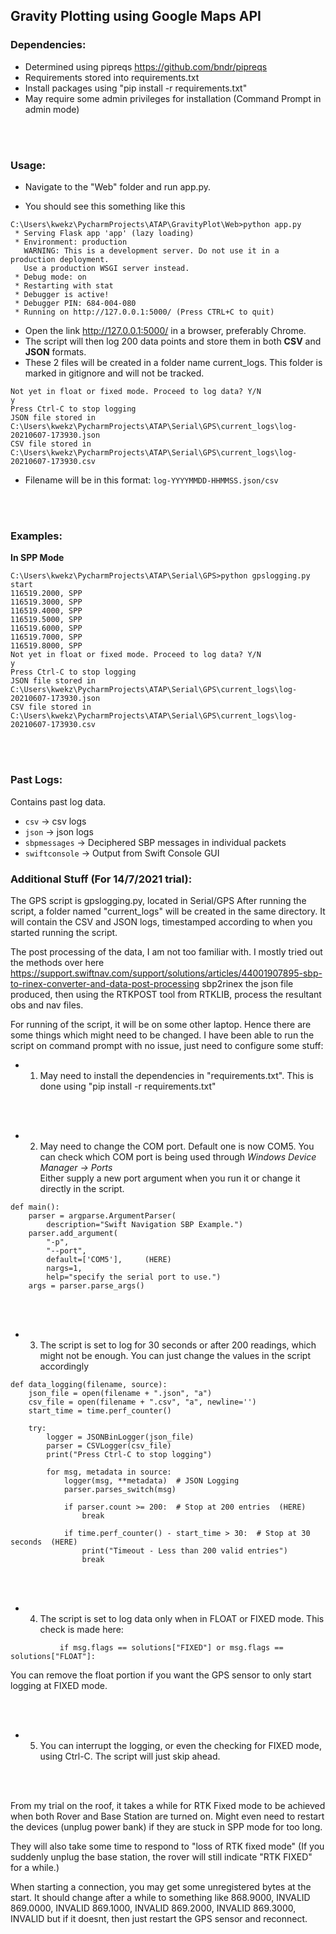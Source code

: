 ## Gravity Plotting using Google Maps API
### Dependencies: 
* Determined using pipreqs https://github.com/bndr/pipreqs 
* Requirements stored into requirements.txt 
* Install packages using "pip install -r requirements.txt"
* May require some admin privileges for installation (Command Prompt in admin mode)
<br/>
<br/>

### Usage:
* Navigate to the "Web" folder and run app.py.

* You should see this something like this
```
C:\Users\kwekz\PycharmProjects\ATAP\GravityPlot\Web>python app.py
 * Serving Flask app 'app' (lazy loading)
 * Environment: production
   WARNING: This is a development server. Do not use it in a production deployment.
   Use a production WSGI server instead.
 * Debug mode: on
 * Restarting with stat
 * Debugger is active!
 * Debugger PIN: 684-004-080
 * Running on http://127.0.0.1:5000/ (Press CTRL+C to quit)
```

* Open the link <http://127.0.0.1:5000/> in a browser, preferably Chrome. 
* The script will then log 200 data points and store them in both **CSV**
and **JSON** formats.
* These 2 files will be created in a folder name current_logs. This folder is marked in 
gitignore and will not be tracked.
```
Not yet in float or fixed mode. Proceed to log data? Y/N
y
Press Ctrl-C to stop logging
JSON file stored in C:\Users\kwekz\PycharmProjects\ATAP\Serial\GPS\current_logs\log-20210607-173930.json
CSV file stored in C:\Users\kwekz\PycharmProjects\ATAP\Serial\GPS\current_logs\log-20210607-173930.csv
```

* Filename will be in this format: `log-YYYYMMDD-HHMMSS.json/csv`


<br/>
<br/>

### Examples:
**In SPP Mode**


```
C:\Users\kwekz\PycharmProjects\ATAP\Serial\GPS>python gpslogging.py
start
116519.2000, SPP
116519.3000, SPP
116519.4000, SPP
116519.5000, SPP
116519.6000, SPP
116519.7000, SPP
116519.8000, SPP
Not yet in float or fixed mode. Proceed to log data? Y/N
y
Press Ctrl-C to stop logging
JSON file stored in C:\Users\kwekz\PycharmProjects\ATAP\Serial\GPS\current_logs\log-20210607-173930.json
CSV file stored in C:\Users\kwekz\PycharmProjects\ATAP\Serial\GPS\current_logs\log-20210607-173930.csv
```
<br/>
<br/>

### Past Logs:
Contains past log data.
* `csv` -> csv logs
* `json` -> json logs
* `sbpmessages` -> Deciphered SBP messages in individual packets
* `swiftconsole` -> Output from Swift Console GUI




### Additional Stuff (For 14/7/2021 trial):

The GPS script is gpslogging.py, located in Serial/GPS
After running the script, a folder named "current_logs" will be created in the same directory. It will contain the CSV and JSON logs, timestamped according to when
you started running the script.


The post processing of the data, I am not too familiar with. I mostly tried out the methods over here https://support.swiftnav.com/support/solutions/articles/44001907895-sbp-to-rinex-converter-and-data-post-processing
sbp2rinex the json file produced, then using the RTKPOST tool from RTKLIB, process the resultant obs and nav files. 



For running of the script, it will be on some other laptop. Hence there are some things which might need to be changed.
I have been able to run the script on command prompt with no issue, just need to configure some stuff:

* 1) May need to install the dependencies in "requirements.txt". This is done using "pip install -r requirements.txt"
<br/>
<br/>

* 2) May need to change the COM port. Default one is now COM5. You can check which COM port is being used through *Windows Device Manager -> Ports*  
Either supply a new port argument when you run it or change it directly in the script.

```
def main():
    parser = argparse.ArgumentParser(
        description="Swift Navigation SBP Example.")
    parser.add_argument(
        "-p",
        "--port",
        default=['COM5'],     (HERE)
        nargs=1,
        help="specify the serial port to use.")
    args = parser.parse_args()
```
<br/>
<br/>

* 3) The script is set to log for 30 seconds or after 200 readings, which might not be enough. You can just change the values in the script accordingly

```
def data_logging(filename, source):
    json_file = open(filename + ".json", "a")
    csv_file = open(filename + ".csv", "a", newline='')
    start_time = time.perf_counter()

    try:
        logger = JSONBinLogger(json_file)
        parser = CSVLogger(csv_file)
        print("Press Ctrl-C to stop logging")

        for msg, metadata in source:
            logger(msg, **metadata)  # JSON Logging
            parser.parses_switch(msg)

            if parser.count >= 200:  # Stop at 200 entries  (HERE)
                break

            if time.perf_counter() - start_time > 30:  # Stop at 30 seconds  (HERE)
                print("Timeout - Less than 200 valid entries")
                break
```
<br/>
<br/>

* 4) The script is set to log data only when in FLOAT or FIXED mode. This check is made here:
```
           if msg.flags == solutions["FIXED"] or msg.flags == solutions["FLOAT"]:
```

You can remove the float portion if you want the GPS sensor to only start logging at FIXED mode.

<br/>
<br/>

* 5) You can interrupt the logging, or even the checking for FIXED mode, using Ctrl-C. The script will just skip ahead.
<br/>
<br/>

From my trial on the roof, it takes a while for RTK Fixed mode to be achieved when both Rover and Base Station are turned on.
Might even need to restart the devices (unplug power bank) if they are stuck in SPP mode for too long.

They will also take some time to respond to "loss of RTK fixed mode" (If you suddenly unplug the base station, the rover will still 
indicate "RTK FIXED" for a while.)

When starting a connection, you may get some unregistered bytes at the start. It should change after a while to something like
868.9000, INVALID
869.0000, INVALID
869.1000, INVALID
869.2000, INVALID
869.3000, INVALID
but if it doesnt, then just restart the GPS sensor and reconnect. 



